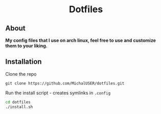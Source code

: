 <h1 align="center">Dotfiles</h1>

## About

**My config files that I use on arch linux, feel free to use and customize them to your liking.**

## Installation

Clone the repo
```
git clone https://github.com/MichalUSER/dotfiles.git
```

Run the install script - creates symlinks in `.config`
```bash
cd dotfiles
./install.sh
```
